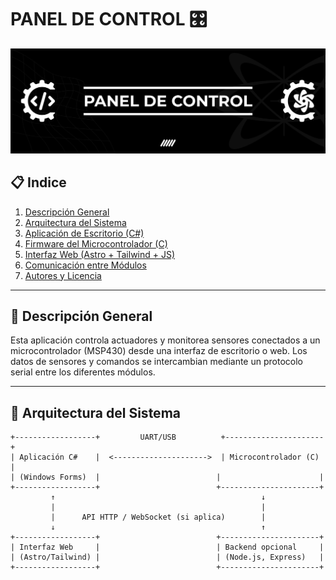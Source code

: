 # PANEL DE CONTROL :control_knobs:

![Header](imgs/header.png)

## 📋 Indice

1. [Descripción General](#descripcion-general)
2. [Arquitectura del Sistema](#arquitectura-del-sistema)
3. [Aplicación de Escritorio (C#)](#aplicación-de-escritorio-c)
4. [Firmware del Microcontrolador (C)](#firmware-del-microcontrolador-c)
5. [Interfaz Web (Astro + Tailwind + JS)](#interfaz-web-astro--tailwind--js)
6. [Comunicación entre Módulos](#comunicación-entre-módulos)
7. [Autores y Licencia](#autores-y-licencia)

---

## 📌 Descripción General

Esta aplicación controla actuadores y monitorea sensores conectados a un microcontrolador (MSP430) desde una interfaz de escritorio o web. Los datos de sensores y comandos se intercambian mediante un protocolo serial entre los diferentes módulos.

---

## 🧱 Arquitectura del Sistema

```plaintext
+------------------+         UART/USB          +----------------------+
| Aplicación C#    |  <--------------------->  | Microcontrolador (C) |
| (Windows Forms)  |                          |                      |
+------------------+                          +----------------------+
         ↑                                              ↓
         |                                              |
         |      API HTTP / WebSocket (si aplica)        |
         ↓                                              ↑
+------------------+                          +----------------------+
| Interfaz Web     |                          | Backend opcional     |
| (Astro/Tailwind) |                          | (Node.js, Express)   |
+------------------+                          +----------------------+
